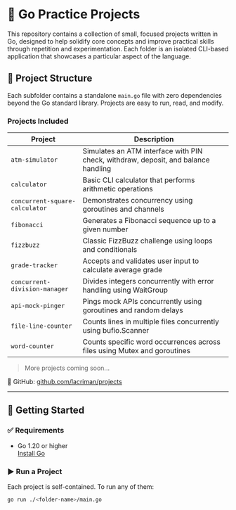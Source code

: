 # 🧪 Go Practice Projects

This repository contains a collection of small, focused projects written in Go, designed to help solidify core concepts and improve practical skills through repetition and experimentation. Each folder is an isolated CLI-based application that showcases a particular aspect of the language.

## 📁 Project Structure

Each subfolder contains a standalone `main.go` file with zero dependencies beyond the Go standard library. Projects are easy to run, read, and modify.

### Projects Included

| Project                        | Description                                                                        |
| ------------------------------ | ---------------------------------------------------------------------------------- |
| `atm-simulator`                | Simulates an ATM interface with PIN check, withdraw, deposit, and balance handling |
| `calculator`                   | Basic CLI calculator that performs arithmetic operations                           |
| `concurrent-square-calculator` | Demonstrates concurrency using goroutines and channels                             |
| `fibonacci`                    | Generates a Fibonacci sequence up to a given number                                |
| `fizzbuzz`                     | Classic FizzBuzz challenge using loops and conditionals                            |
| `grade-tracker`                | Accepts and validates user input to calculate average grade                        |
| `concurrent-division-manager`  | Divides integers concurrently with error handling using WaitGroup                  |
| `api-mock-pinger`              | Pings mock APIs concurrently using goroutines and random delays                    |
| `file-line-counter`            | Counts lines in multiple files concurrently using bufio.Scanner                    |
| `word-counter`                 | Counts specific word occurrences across files using Mutex and goroutines           |

> More projects coming soon...

🔗 GitHub: [github.com/lacriman/projects](https://github.com/lacriman/projects)

---

## 🚀 Getting Started

### ✅ Requirements

- Go 1.20 or higher  
  [Install Go](https://go.dev/doc/install)

### ▶️ Run a Project

Each project is self-contained. To run any of them:

```bash
go run ./<folder-name>/main.go
